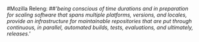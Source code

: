 #Mozilla Releng:
##<em>'being conscious of time durations and in preparation for scaling software that spans multiple platforms, versions, and locales, provide an infrastructure for maintainable repositories that are put through continuous, in parallel, automated builds, tests, evaluations, and ultimately, releases.'</em>
